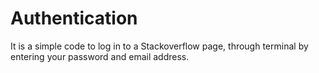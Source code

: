 # Authentication

It is a simple code to log in to a Stackoverflow page, through terminal by entering your password and email address.
